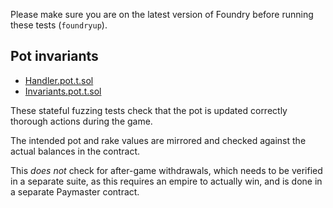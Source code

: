 Please make sure you are on the latest version of Foundry before running these tests (`foundryup`).

## Pot invariants

- [Handler.pot.t.sol](./pot/Handler.pot.t.sol)
- [Invariants.pot.t.sol](./pot/Invariants.pot.t.sol)

These stateful fuzzing tests check that the pot is updated correctly thorough actions during the game.

The intended pot and rake values are mirrored and checked against the actual balances in the contract.

This _does not_ check for after-game withdrawals, which needs to be verified in a separate suite, as this requires an empire to actually win, and is done in a separate Paymaster contract.

